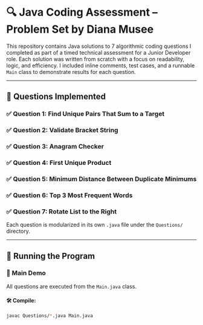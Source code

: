 # 🔍 Java Coding Assessment – Problem Set by Diana Musee

This repository contains Java solutions to 7 algorithmic coding questions I completed as part of a timed technical assessment for a Junior Developer role. Each solution was written from scratch with a focus on readability, logic, and efficiency. I included inline comments, test cases, and a runnable `Main` class to demonstrate results for each question.

---

## 📌 Questions Implemented

### ✅ Question 1: Find Unique Pairs That Sum to a Target
### ✅ Question 2: Validate Bracket String
### ✅ Question 3: Anagram Checker
### ✅ Question 4: First Unique Product
### ✅ Question 5: Minimum Distance Between Duplicate Minimums
### ✅ Question 6: Top 3 Most Frequent Words
### ✅ Question 7: Rotate List to the Right 

Each question is modularized in its own `.java` file under the `Questions/` directory.

---

## 🧪 Running the Program

### 🔹 Main Demo
All questions are executed from the `Main.java` class.

#### 🛠 Compile:
```bash
javac Questions/*.java Main.java
